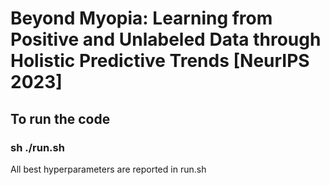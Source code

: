 # Beyond Myopia: Learning from Positive and Unlabeled Data through Holistic Predictive Trends [NeurIPS 2023]
## To run the code
### sh ./run.sh
All best hyperparameters are reported in run.sh
